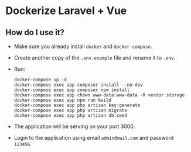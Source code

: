 # Dockerize Laravel + Vue

## How do I use it?

- Make sure you already install `docker` and `docker-compose`.
- Create another copy of the `.env.example` file and rename it to `.env`.  
- Run: 
    ```
    docker-compose up -d
    docker-compose exec app composer install --no-dev
    docker-compose exec app composer npm install
    docker-compose exec app chown www-data:www-data -R vendor storage
    docker-compose exec app npm run build
    docker-compose exec app php artisan key:generate
    docker-compose exec app php artisan migrate
    docker-compose exec app php artisan db:seed
    ```

- The application will be serving on your port 3000.
- Login to the application using email `admin@mail.com` and password `123456`.
